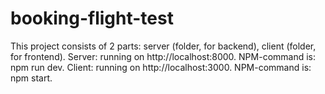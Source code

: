 # booking-flight-test
This project consists of 2 parts: server (folder, for backend), client (folder, for frontend). Server: running on http://localhost:8000. NPM-command is: npm run dev. Client: running on http://localhost:3000. NPM-command is: npm start.